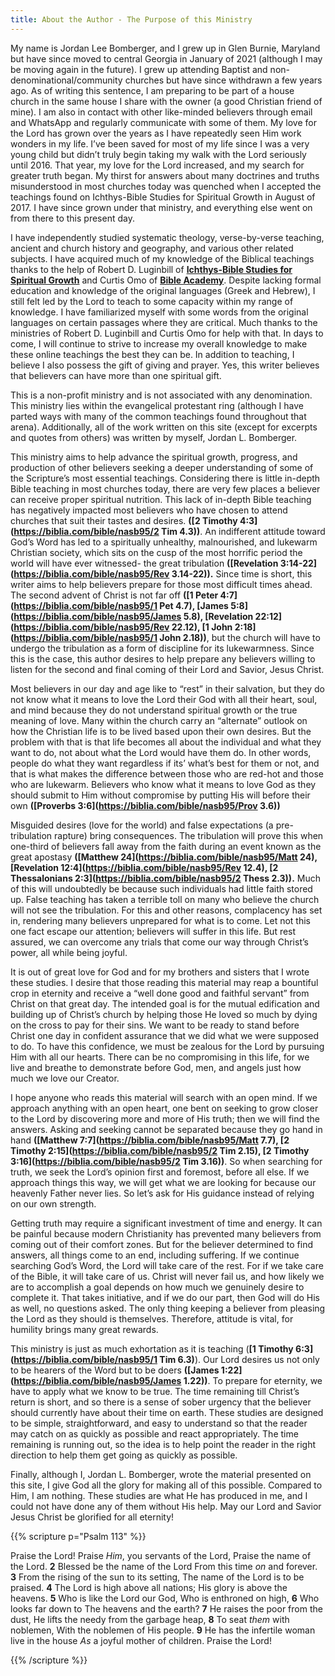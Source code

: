 ```yaml
---
title: About the Author - The Purpose of this Ministry 
---
```


My name is Jordan Lee Bomberger, and I grew up in Glen Burnie, Maryland but have since moved to central Georgia in January of 2021 (although I may be moving again in the future). I grew up attending Baptist and non-denominational/community churches but have since withdrawn a few years ago. As of writing this sentence, I am preparing to be part of a house church in the same house I share with the owner (a good Christian friend of mine). I am also in contact with other like-minded believers through email and WhatsApp and regularly communicate with some of them. My love for the Lord has grown over the years as I have repeatedly seen Him work wonders in my life. I’ve been saved for most of my life since I was a very young child but didn’t truly begin taking my walk with the Lord seriously until 2016. That year, my love for the Lord increased, and my search for greater truth began. My thirst for answers about many doctrines and truths misunderstood in most churches today was quenched when I accepted the teachings found on Ichthys-Bible Studies for Spiritual Growth in August of 2017. I have since grown under that ministry, and everything else went on from there to this present day.

I have independently studied systematic theology, verse-by-verse teaching, ancient and church history and geography, and various other related subjects. I have acquired much of my knowledge of the Biblical teachings thanks to the help of Robert D. Luginbill of **[Ichthys-Bible Studies for Spiritual Growth](https://www.ichthys.com/)** and Curtis Omo of **[Bible Academy](https://bibleacademyonline.com/omo/author/como281aol-com/)**. Despite lacking formal education and knowledge of the original languages (Greek and Hebrew), I still felt led by the Lord to teach to some capacity within my range of knowledge. I have familiarized myself with some words from the original languages on certain passages where they are critical. Much thanks to the ministries of Robert D. Luginbill and Curtis Omo for help with that. In days to come, I will continue to strive to increase my overall knowledge to make these online teachings the best they can be. In addition to teaching, I believe I also possess the gift of giving and prayer. Yes, this writer believes that believers can have more than one spiritual gift.

This is a non-profit ministry and is not associated with any denomination. This ministry lies within the evangelical protestant ring (although I have parted ways with many of the common teachings found throughout that arena). Additionally, all of the work written on this site (except for excerpts and quotes from others) was written by myself, Jordan L. Bomberger.

This ministry aims to help advance the spiritual growth, progress, and production of other believers seeking a deeper understanding of some of the Scripture’s most essential teachings. Considering there is little in-depth Bible teaching in most churches today, there are very few places a believer can receive proper spiritual nutrition. This lack of in-depth Bible teaching has negatively impacted most believers who have chosen to attend churches that suit their tastes and desires. **([2 Timothy 4:3](https://biblia.com/bible/nasb95/2 Tim 4.3))**. An indifferent attitude toward God’s Word has led to a spiritually unhealthy, malnourished, and lukewarm Christian society, which sits on the cusp of the most horrific period the world will have ever witnessed- the great tribulation **([Revelation 3:14-22](https://biblia.com/bible/nasb95/Rev 3.14-22)).** Since time is short, this writer aims to help believers prepare for those most difficult times ahead. The second advent of Christ is not far off **([1 Peter 4:7](https://biblia.com/bible/nasb95/1 Pet 4.7), [James 5:8](https://biblia.com/bible/nasb95/James 5.8), [Revelation 22:12](https://biblia.com/bible/nasb95/Rev 22.12), [1 John 2:18](https://biblia.com/bible/nasb95/1 John 2.18))**, but the church will have to undergo the tribulation as a form of discipline for its lukewarmness. Since this is the case, this author desires to help prepare any believers willing to listen for the second and final coming of their Lord and Savior, Jesus Christ.

Most believers in our day and age like to “rest” in their salvation, but they do not know what it means to love the Lord their God with all their heart, soul, and mind because they do not understand spiritual growth or the true meaning of love. Many within the church carry an “alternate” outlook on how the Christian life is to be lived based upon their own desires. But the problem with that is that life becomes all about the individual and what they want to do, not about what the Lord would have them do. In other words, people do what they want regardless if its’ what’s best for them or not, and that is what makes the difference between those who are red-hot and those who are lukewarm. Believers who know what it means to love God as they should submit to Him without compromise by putting His will before their own **([Proverbs 3:6](https://biblia.com/bible/nasb95/Prov 3.6))**

Misguided desires (love for the world) and false expectations (a pre-tribulation rapture) bring consequences. The tribulation will prove this when one-third of believers fall away from the faith during an event known as the great apostasy **([Matthew 24](https://biblia.com/bible/nasb95/Matt 24), [Revelation 12:4](https://biblia.com/bible/nasb95/Rev 12.4), [2 Thessalonians 2:3](https://biblia.com/bible/nasb95/2 Thess 2.3)).** Much of this will undoubtedly be because such individuals had little faith stored up. False teaching has taken a terrible toll on many who believe the church will not see the tribulation. For this and other reasons, complacency has set in, rendering many believers unprepared for what is to come. Let not this one fact escape our attention; believers will suffer in this life. But rest assured, we can overcome any trials that come our way through Christ’s power, all while being joyful.

It is out of great love for God and for my brothers and sisters that I wrote these studies. I desire that those reading this material may reap a bountiful crop in eternity and receive a “well done good and faithful servant” from Christ on that great day. The intended goal is for the mutual edification and building up of Christ’s church by helping those He loved so much by dying on the cross to pay for their sins. We want to be ready to stand before Christ one day in confident assurance that we did what we were supposed to do. To have this confidence, we must be zealous for the Lord by pursuing Him with all our hearts. There can be no compromising in this life, for we live and breathe to demonstrate before God, men, and angels just how much we love our Creator.

I hope anyone who reads this material will search with an open mind. If we approach anything with an open heart, one bent on seeking to grow closer to the Lord by discovering more and more of His truth; then we will find the answers. Asking and seeking cannot be separated because they go hand in hand **([Matthew 7:7](https://biblia.com/bible/nasb95/Matt 7.7), [2 Timothy 2:15](https://biblia.com/bible/nasb95/2 Tim 2.15), [2 Timothy 3:16](https://biblia.com/bible/nasb95/2 Tim 3.16))**. So when searching for truth, we seek the Lord’s opinion first and foremost, before all else. If we approach things this way, we will get what we are looking for because our heavenly Father never lies. So let’s ask for His guidance instead of relying on our own strength.

Getting truth may require a significant investment of time and energy. It can be painful because modern Christianity has prevented many believers from coming out of their comfort zones. But for the believer determined to find answers, all things come to an end, including suffering. If we continue searching God’s Word, the Lord will take care of the rest. For if we take care of the Bible, it will take care of us. Christ will never fail us, and how likely we are to accomplish a goal depends on how much we genuinely desire to complete it. That takes initiative, and if we do our part, then God will do His as well, no questions asked. The only thing keeping a believer from pleasing the Lord as they should is themselves. Therefore, attitude is vital, for humility brings many great rewards.

This ministry is just as much exhortation as it is teaching (**[1 Timothy 6:3](https://biblia.com/bible/nasb95/1 Tim 6.3)**). Our Lord desires us not only to be hearers of the Word but to be doers **([James 1:22](https://biblia.com/bible/nasb95/James 1.22))**. To prepare for eternity, we have to apply what we know to be true. The time remaining till Christ’s return is short, and so there is a sense of sober urgency that the believer should currently have about their time on earth. These studies are designed to be simple, straightforward, and easy to understand so that the reader may catch on as quickly as possible and react appropriately. The time remaining is running out, so the idea is to help point the reader in the right direction to help them get going as quickly as possible.

Finally, although I, Jordan L. Bomberger, wrote the material presented on this site, I give God all the glory for making all of this possible. Compared to Him, I am nothing. These studies are what He has produced in me, and I could not have done any of them without His help. May our Lord and Savior Jesus Christ be glorified for all eternity!

{{% scripture p="Psalm 113" %}}  

Praise the Lord! Praise *Him*, you servants of the Lord, Praise the name of the Lord. **2** Blessed be the name of the Lord From this time *on* and forever. **3** From the rising of the sun to its setting, The name of the Lord is to be praised. **4** The Lord is high above all nations; His glory is above the heavens. **5** Who is like the Lord our God, Who is enthroned on high, **6** Who looks far down to The heavens and the earth? **7** He raises the poor from the dust, He lifts the needy from the garbage heap, **8** To seat *them* with noblemen, With the noblemen of His people. **9** He has the infertile woman live in the house *As* a joyful mother of children. Praise the Lord!

{{% /scripture %}}  